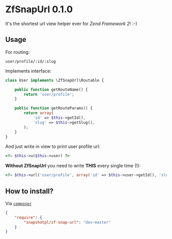 ZfSnapUrl 0.1.0
=========
It's the shortest url view helper ever for *Zend Framework 2*! :-)

Usage
-----
For routing:

    user/profile/:id/:slug

Implements interface:
```php
class User implements \ZfSnapUrl\Routable {

    public function getRouteName() {
        return 'user/profile';
    }

    public function getRouteParams() {
        return array(
            'id' => $this->getId(),
            'slug' => $this->getSlug(),
        );
    }
}
```

And just write in view to print user profile url:
```php
<?= $this->u($this->user) ?>
```

**Without ZfSnapUrl** you need to write **THIS** every single time (!):
```php
<?= $this->url('user/profile', array('id' => $this->user->getId(), 'slug' => $this->user->getSlug())) ?>
```

How to install?
---------------
Via [`composer`](https://getcomposer.org/)
```json
{
    "require": {
        "snapshotpl/zf-snap-url": "dev-master"
    }
}
```
